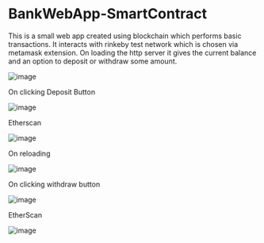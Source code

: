 # BankWebApp-SmartContract
This is a small web app created using blockchain which performs basic transactions.
It interacts with rinkeby test network which is chosen via metamask extension.
On loading the http server it gives the current balance and an option to deposit or withdraw some amount.

![image](https://user-images.githubusercontent.com/54212786/81948607-894e8b00-961f-11ea-8da3-e353b1120a89.png)

On clicking Deposit Button

![image](https://user-images.githubusercontent.com/54212786/81948872-d4689e00-961f-11ea-8dd6-e0987cbeb896.png)

Etherscan

![image](https://user-images.githubusercontent.com/54212786/81949189-30332700-9620-11ea-8ae3-47bb3b31179d.png)

On reloading

![image](https://user-images.githubusercontent.com/54212786/81949997-10503300-9621-11ea-9b9d-888a6b9bd841.png)

On clicking withdraw button

![image](https://user-images.githubusercontent.com/54212786/81950279-5dcca000-9621-11ea-8061-883c4ad4a884.png)

EtherScan

![image](https://user-images.githubusercontent.com/54212786/81950646-d4699d80-9621-11ea-915e-eb60dcf76248.png)


